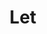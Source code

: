 ---
ee_id_thing: '4480'
site: '1'
type: '2'
inv_num: 2019-036
add_credit:
url: 2019-036-let
title: Let
year: '2019'
display_year: '2019'
medium: Illuminated Window Displays, napkins
dims: Variable
pitch: 'Some napkins from the local scene placed into a backlit “to let” signage. '
ps:
live_url:
youtube:
related_code:
imgs: firstsite-2019-05-db-da--9oP0.jpg,firstsite-2019-05-db-da--7aAs.jpg
subheading:
download:
commission:
related:
layout: things-i-made
---